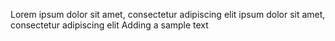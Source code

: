 Lorem ipsum dolor sit amet, consectetur adipiscing elit ipsum dolor sit amet, consectetur adipiscing elit
Adding a sample text